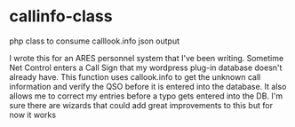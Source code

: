 # callinfo-class
php class to consume calllook.info json output

I wrote this for an ARES personnel system that I've been writing. 
Sometime Net Control enters a Call Sign that my wordpress plug-in database doesn't already have.
This function uses callook.info to get the unknown call information and verify the QSO before it is entered into the database.
It also allows me to correct my entries before a typo gets entered into the DB. 
I'm sure there are wizards that could add great improvements to this but for now it works
